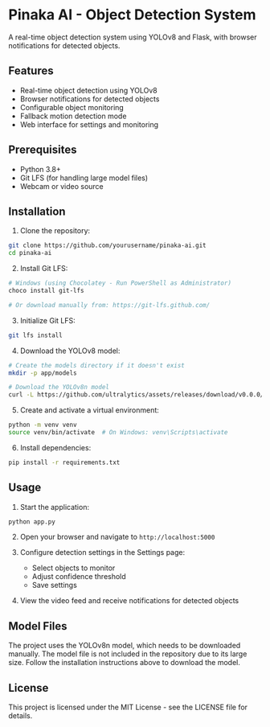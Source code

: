 # Pinaka AI - Object Detection System

A real-time object detection system using YOLOv8 and Flask, with browser notifications for detected objects.

## Features

- Real-time object detection using YOLOv8
- Browser notifications for detected objects
- Configurable object monitoring
- Fallback motion detection mode
- Web interface for settings and monitoring

## Prerequisites

- Python 3.8+
- Git LFS (for handling large model files)
- Webcam or video source

## Installation

1. Clone the repository:
```bash
git clone https://github.com/yourusername/pinaka-ai.git
cd pinaka-ai
```

2. Install Git LFS:
```bash
# Windows (using Chocolatey - Run PowerShell as Administrator)
choco install git-lfs

# Or download manually from: https://git-lfs.github.com/
```

3. Initialize Git LFS:
```bash
git lfs install
```

4. Download the YOLOv8 model:
```bash
# Create the models directory if it doesn't exist
mkdir -p app/models

# Download the YOLOv8n model
curl -L https://github.com/ultralytics/assets/releases/download/v0.0.0/yolov8n.pt -o app/models/yolov8n.pt
```

5. Create and activate a virtual environment:
```bash
python -m venv venv
source venv/bin/activate  # On Windows: venv\Scripts\activate
```

6. Install dependencies:
```bash
pip install -r requirements.txt
```

## Usage

1. Start the application:
```bash
python app.py
```

2. Open your browser and navigate to `http://localhost:5000`

3. Configure detection settings in the Settings page:
   - Select objects to monitor
   - Adjust confidence threshold
   - Save settings

4. View the video feed and receive notifications for detected objects

## Model Files

The project uses the YOLOv8n model, which needs to be downloaded manually. The model file is not included in the repository due to its large size. Follow the installation instructions above to download the model.

## License

This project is licensed under the MIT License - see the LICENSE file for details. 